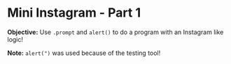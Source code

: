 # Mini Instagram - Part 1

**Objective:** Use `.prompt` and `alert()` to do a program with an Instagram like logic!

**Note:** `alert(")` was used because of the testing tool!
